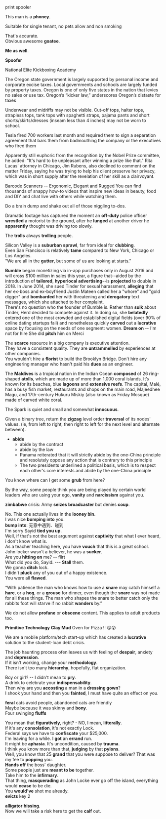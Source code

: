 
print spooler

This man is a **phoney**.

Suitable for single tenant, no pets allow and non smoking

That's accurate.  
Obvious awesome **goatee**.  

**Me as well**. 

**Spoofer**

National Elite Kickboxing Academy 

The Oregon state government is largely supported by personal income and corporate excise taxes.  Local governments and schools are largely funded by property taxes.  Oregon is one of only five states in the nation that levies no sales or use tax.
Oregon’s “kicker law,” underscores Oregon’s distaste for taxes  


Underwear and midriffs may not be visible. Cut-off tops, halter tops, strapless tops, tank tops with spaghetti straps, pajama pants and short shorts/skirts/dresses (inseam less than 4 inches) may not be worn to school.  

Tesla fired 700 workers last month and required them to sign a separation agreement that bars them from badmouthing the company or the executives who fired them

Apparently still euphoric from the recognition by the Nobel Prize committee, he added: "It's hard to be unpleasant after winning a prize like that."
Rita Lucas' attorney in Chicago, Jim Rubens, also declined to comment on the matter Friday, saying he was trying to help his client preserve her privacy, which was in short supply after the revelation of her skill as a clairvoyant.


Barcode Scanners -- Ergonomic, Elegant and Rugged
You can find thousands of snappy how-to videos that inspire new ideas in beauty, food and DIY and chat live with others while watching them. 


Do a brain dump and shake out all of those niggling to-dos.  

Dramatic footage has captured the moment an **off-duty** police officer **wrestled** a motorist to the ground, after he **lunged** at another driver he **apparently** thought was driving too slowly.

The **trolls** always **trolling** people.  

Silicon Valley is a **suburban** **sprawl**, far from ideal for **clubbing**.  
Even San Francisco is relatively **tame** compared to New York, Chicago or Los Angeles.  
"We are all in the **gutter**, but some of us are looking at starts."  

**Bumble** began monetizing via in-app purchases only in August 2016 and will cross $100 million in sales this year, a figure that--aided by the introduction of **tailored**, **hyperlocal advertising**--is **projected** to double in 2018.
In June 2014, she sued Tinder for sexual harassment, **alleging** that her ex-boss and ex-boyfriend Justin Mateen called her a "whore" and "gold digger" and **bombarded** her with threatening and **derogatory** text messages, which she attached to her complaint.  
There's no question who the founder of Bumble is. Rather than **sulk** about Tinder, Herd decided to compete against it. In doing so, she **belatedly** entered one of the most crowded and established digital fields (over 90% of online dating startups fail) and nonetheless quickly **carved** out a **lucrative** space by focusing on the needs of one segment: women.
**Dream on** -- I'm not for hire 
She did **pitch** him on Merci

The **scarce** resource in a big company is executive attention.  
They have a consistent quality. They are **untrammelled** by experiences at other companies.  
You wouldn't hire a **florist** to build the Brooklyn Bridge. Don't hire any engineering manager who hasn't paid his **dues** as an engineer.  

The **Maldives** is a tropical nation in the Indian Ocean **composed** of 26 ring-shaped **atolls**, which are made up of more than 1,000 coral islands. It’s known for its beaches, blue **lagoons** and **extensive reefs**. The capital, Malé, has a busy fish market, restaurants and shops on the main road, Majeedhee Magu, and 17th-century Hukuru Miskiy (also known as Friday Mosque) made of carved white coral.

The Spark is quiet and small and somewhat **innocuous**.  

Given a binary tree, return the **zigzag** level order **traversal** of its nodes' values. (ie, from left to right, then right to left for the next level and alternate between).

* **abide** 
	* abide by the contract
	* abide by the law 
	* Panama reiterated that it will strictly abide by the one-China principle and resolutely oppose any action that is contrary to this principle
	* The two presidents underlined a political basis, which is to respect each other's core interests and abide by the one-China principle

You know where can I get some **grub** from here?  

By the way, some people think you are being played by certain world leaders who are using your ego, **vanity** and **narcissism** against you.  

**zimbabwe** crisis: Army **seizes** **broadcaster** but denies **coup**.   

No. This one actually lives in the **looney bin**.  
I was nice **bumping into** you.  
**bump into**: 无意中遇到、碰到  
I'm sorry Sayid **tied you up**.  
Well, if that's not the best argument against **captivity** that what I ever heard, i don't know what is.  
As a teacher teaching here, you have **vouch** that this is a great school.  
John locker wasn't a believer, he was a **sucker**.  
Are you **hitting on** me? -- flirt  
What did you do, Sayid. --- **Stall** them.  
We gonna **ditch** lock.  
I didn't **pluck** any of you out of a happy existence.  
You were all **flawed**.  
  
  
“With patience the man who knows how to use a **snare** may catch himself a **hare**, or a **hog**, or a **grouse** for dinner, even though the **snare** was not made for all these things. The man who shapes the snare to better catch only the rabbits foot will starve if no rabbit **wanders** by.”  
  
We do not allow **profane** or **obscene** content. This applies to adult products too.  
  
**Primitive Technology** **Clay Mud** Oven for Pizza !! 😲😲  
  
We are a mobile platform/tech start-up which has created a **lucrative** solution to the student-loan debt crisis.  
  
The job haunting process ofen leaves us with feeling of **despair**, anxiety and **depression**.  
If it isn't working, change your **methodology**.  
There isn't too many **hierarchy**, hopefully, flat organization.  
  
Boy or girl? -- I didn't mean to **pry**.  
A drink to celebrate your **indispensability**.  
Then why are you **accosting** a man in a **dressing gown**?  
I shook your hand and then you **fainted**, I must have quite an effect on you.  
  
**feral** cats avoid people, abandoned cats are friendly  
Maybe because it was skinny and **bony**.  
Four swinging **fluffs**  
  
You mean that **figuratively**, right?  - NO, I mean, **litterally**.  
If it's any **consolation**, it's not exactly Lock.  
Federal says we have to **confiscate** your $25,000.  
I'm leaving for a while. I **got** an **errand** run.  
It might be **aphasia**. It's uncondition, caused by **trauma**.  
I think you know more than that, **judging** by that **pylons**.  
Well, you know that 25 **grand** that you were suppose to deliver? That was my fee to **popping** you.  
**Hands off** the boss' daughter.  
Some people just are **meant to be** together.  
Take him to the **infirmary**.  
That thing, **masquerading** as John Locke ever go off the island, everything would **cease** to be die.  
You **would've** shot me already.  
**evicts** key 2  
  
**alligator** **hissing**.  
Now we will take a risk here to get the **calf** out.  
  

